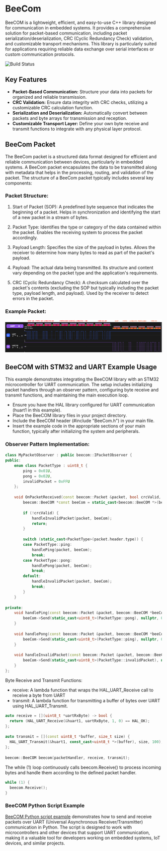 # BeeCom

BeeCOM is a lightweight, efficient, and easy-to-use C++ library designed for communication in embedded systems. It provides a comprehensive solution for packet-based communication, including packet serialization/deserialization, CRC (Cyclic Redundancy Check) validation, and customizable transport mechanisms. This library is particularly suited for applications requiring reliable data exchange over serial interfaces or custom communication protocols.

![Build Status](https://github.com/konrad1s/BeeCom-Protocol/actions/workflows/stm32-c-cpp.yml/badge.svg)

## Key Features

- **Packet-Based Communication:** Structure your data into packets for organized and reliable transmission.
- **CRC Validation:** Ensure data integrity with CRC checks, utilizing a customizable CRC calculation function.
- **Serialization and Deserialization:** Automatically convert between packets and byte arrays for transmission and reception.
- **Customizable Transport Layer:** Define your own byte receive and transmit functions to integrate with any physical layer protocol.

## BeeCom Packet
The BeeCom packet is a structured data format designed for efficient and reliable communication between devices, particularly in embedded systems. A BeeCom packet encapsulates the data to be transmitted along with metadata that helps in the processing, routing, and validation of the packet. The structure of a BeeCom packet typically includes several key components:

### Packet Structure:

1. Start of Packet (SOP):
        A predefined byte sequence that indicates the beginning of a packet.
        Helps in synchronization and identifying the start of a new packet in a stream of bytes.

2. Packet Type:
        Identifies the type or category of the data contained within the packet.
        Enables the receiving system to process the packet accordingly.

3. Payload Length:
        Specifies the size of the payload in bytes.
        Allows the receiver to determine how many bytes to read as part of the packet's payload.

4. Payload:
        The actual data being transmitted.
        Its structure and content vary depending on the packet type and the application's requirements.

5. CRC (Cyclic Redundancy Check):
        A checksum calculated over the packet's contents (excluding the SOP but typically including the packet type, payload length, and payload).
        Used by the receiver to detect errors in the packet.

### Example Packet:
![example_packet](https://github.com/konrad1s/BeeCom/blob/master/examples/uart_packet/beecom_packet.png)

## BeeCOM with STM32 and UART Example Usage

This example demonstrates integrating the BeeCOM library with an STM32 microcontroller for UART communication. The setup includes initializing packet handlers through an observer pattern, configuring byte receive and transmit functions, and maintaining the main execution loop.

- Ensure you have the HAL library configured for UART communication (huart1 in this example).
- Place the BeeCOM library files in your project directory.
- Include the BeeCOM header (#include "BeeCom.h") in your main file.
- Insert the example code in the appropriate sections of your main function, typically after initializing the system and peripherals.

### Observer Pattern Implementation:
```cpp
class MyPacketObserver : public beecom::IPacketObserver {
public:
    enum class PacketType : uint8_t {
        ping = 0x01U,
        pong = 0x02U,
        invalidPacket = 0xFFU
    };

    void OnPacketReceived(const beecom::Packet &packet, bool crcValid, void *beeComInstance) override {
        beecom::BeeCOM *const beeCom = static_cast<beecom::BeeCOM *>(beeComInstance);

        if (!crcValid) {
            handleInvalidPacket(packet, beeCom);
            return;
        }

        switch (static_cast<PacketType>(packet.header.type)) {
        case PacketType::ping:
            handlePing(packet, beeCom);
            break;
        case PacketType::pong:
            handlePong(packet, beeCom);
            break;
        default:
            handleInvalidPacket(packet, beeCom);
            break;
        }
    }

private:
    void handlePing(const beecom::Packet &packet, beecom::BeeCOM *beeCom) {
        beeCom->Send(static_cast<uint8_t>(PacketType::pong), nullptr, 0U);
    }

    void handlePong(const beecom::Packet &packet, beecom::BeeCOM *beeCom) {
        beeCom->Send(static_cast<uint8_t>(PacketType::ping), nullptr, 0U);
    }

    void handleInvalidPacket(const beecom::Packet &packet, beecom::BeeCOM *beeCom) {
        beeCom->Send(static_cast<uint8_t>(PacketType::invalidPacket), nullptr, 0U);
    }
};
```
Byte Receive and Transmit Functions:
- receive: A lambda function that wraps the HAL_UART_Receive call to receive a byte from UART
- transmit: A lambda function for transmitting a buffer of bytes over UART using HAL_UART_Transmit.
```cpp
auto receive = [](uint8_t *uartRxByte) -> bool {
  return (HAL_UART_Receive(&huart1, uartRxByte, 1, 0) == HAL_OK);
};

auto transmit = [](const uint8_t *buffer, size_t size) {
  HAL_UART_Transmit(&huart1, const_cast<uint8_t *>(buffer), size, 100);
};

beecom::BeeCOM beecom(packetHandler, receive, transmit);
```
The while (1) loop continuously calls beecom.Receive() to process incoming bytes and handle them according to the defined packet handler.
```cpp
while (1) {
  beecom.Receive();
}
```

### BeeCOM Python Script Example

[BeeCOM Python script example](https://github.com/konrad1s/BeeCom/tree/master/examples/python_script) demonstrates how to send and receive packets over UART (Universal Asynchronous Receiver/Transmitter) communication in Python. The script is designed to work with microcontrollers and other devices that support UART communication, making it a valuable tool for developers working on embedded systems, IoT devices, and similar projects.


